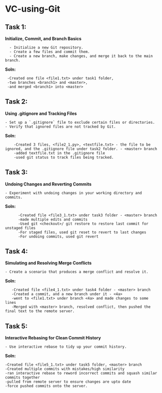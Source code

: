 # VC-using-Git

## Task 1:
   **Initialize, Commit, and Branch Basics**
    
      - Initialize a new Git repository.
      - Create a few files and commit them.
      - Create a new branch, make changes, and merge it back to the main branch.

   **Soln:**
     
     -Created one file <file1.txt> under task1 folder,
     -two branches <branch1> and <master>, 
     -and merged <branch1> into <master>

## Task 2:
   **Using .gitignore and Tracking Files**
  
    
    - Set up a `.gitignore` file to exclude certain files or directories.
    - Verify that ignored files are not tracked by Git.


  **Soln:**
  
        -Created 3 files, <file2_1.py>, <textfile.txt> - the file to be ignored, and the .gitignore file under task2 folder. - <master> branch
        -added textfile.txt in the .gitignore file
        -used git status to track files being tracked. 

## Task 3:
**Undoing Changes and Reverting Commits**

    - Experiment with undoing changes in your working directory and commits.


  **Soln:**
  
          -Created file <file3_1.txt> under task3 folder - <master> branch
          -made multiple edits and commits 
          -Used git <checkout>/ git restore to restore last commit for unstaged files 
          -For staged files, used git reset to revert to last changes 
          -For undoing commits, used git revert 

## Task 4:
 **Simulating and Resolving Merge Conflicts**
 
    - Create a scenario that produces a merge conflict and resolve it.

 **Soln:**
 
       -Created file <file4_1.txt> under task4 folder - <master> branch
       -Created a commit, and a new branch under it - <4a>
       -went to <file1.txt> under branch <4a> and made changes to some lines 
       -Merged with <master> branch, resolved conflict, then pushed the final text to the remote server. 

## Task 5:
**Interactive Rebasing for Clean Commit History**
  
    - Use interactive rebase to tidy up your commit history.

**Soln:**

    -Created file <file5_1.txt> under task5 folder, <master> branch
    -Created multiple commits with mistakes/high similarity 
    -ran interactive rebase to reword incorrect commits and squash similar commits together
    -pulled from remote server to ensure changes are upto date
    -force pushed commits onto the server.

  
